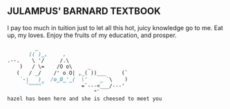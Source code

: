 ## JULAMPUS' BARNARD TEXTBOOK

I pay too much in tuition just to let all this hot, juicy knowledge go to me.
Eat up, my loves. Enjoy the fruits of my education, and prosper.


```markdown
         _
       (( )_,     ,
.--.    \ '/     /.\
    )   / \=    /O o\     _
   (   / _/    /' o O| ,_( ))___     (`
    `-|   )_  /o_O_'_(  \'    _ `\    ) 
      `""""`            =`---<___/---'
                            "`
hazel has been here and she is cheesed to meet you
```
      
